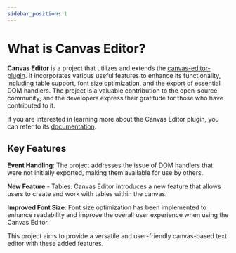 ```yaml
---
sidebar_position: 1
---
```


# What is Canvas Editor?
**Canvas Editor** is a project that utilizes and extends the [canvas-editor-plugin](https://github.com/Hufe921/canvas-editor-plugin). It incorporates various useful features to enhance its functionality, including table support, font size optimization, and the export of essential DOM handlers. The project is a valuable contribution to the open-source community, and the developers express their gratitude for those who have contributed to it.

If you are interested in learning more about the Canvas Editor plugin, you can refer to its [documentation](https://hufe.club/canvas-editor-docs/).

## Key Features
**Event Handling**: The project addresses the issue of DOM handlers that were not initially exported, making them available for use by others.

**New Feature** - Tables: Canvas Editor introduces a new feature that allows users to create and work with tables within the canvas.

**Improved Font Size**: Font size optimization has been implemented to enhance readability and improve the overall user experience when using the Canvas Editor.

This project aims to provide a versatile and user-friendly canvas-based text editor with these added features.